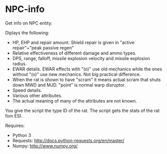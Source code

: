 # NPC-info
Get info on NPC entity.

Diplays the following:
* HP, EHP and repair amount. Shield repair is given in "active repair"+"peak passive regen"
* Relative effectiveness of different damage and ammo types.
* DPS, range, falloff, missile explosion velocity and missile explosion radius.
* EWAR details. EWAR effects with "(o)" use old mechanics while the ones without "(o)" use new mechanics. Not big practical difference.
* When the rat is shown to have "scram" it means actual scram that shuts down MWD and MJD. "point" is normal warp disruptor.
* Speed details.
* Various other attributes.
* The actual meaning of many of the attributes are not known.

You give the script the type ID of the rat. 
The script gets the stats of the rat fom ESI.

Requires:
* Python 3
* Requests: http://docs.python-requests.org/en/master/
* Numpy: http://www.numpy.org/
